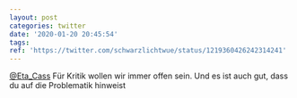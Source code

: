```yaml
---
layout: post
categories: twitter
date: '2020-01-20 20:45:54'
tags: 
ref: 'https://twitter.com/schwarzlichtwue/status/1219360426242314241'
---
```

[@Eta_Cass](https://twitter.com/Eta_Cass) Für Kritik wollen wir immer offen sein. Und es ist auch gut, dass du auf die Problematik hinweist